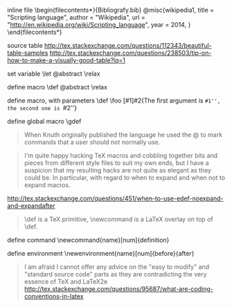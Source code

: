 
inline file
  \begin{filecontents*}{Bibliografy.bib}
  @misc{wikipedia1,
    title = "Scripting language",
    author = "Wikipedia",
    url = "http://en.wikipedia.org/wiki/Scripting_language",
    year = 2014,
  }
  \end{filecontents*}

source table
  http://tex.stackexchange.com/questions/112343/beautiful-table-samples
  http://tex.stackexchange.com/questions/238503/tip-on-how-to-make-a-visually-good-table?lq=1

set variable
  \let \@abstract \relax

define macro
  \def \@abstract \relax

define macro, with parameters
  \def \foo [#1]#2{The first argument is ``#1'', the second one is ``#2''}

define global macro
  \gdef

> When Knuth originally published the language he used the @ to mark commands that a user should not normally use.

> I'm quite happy hacking TeX macros and cobbling together bits and pieces from different style files to suit my own ends, but I have a suspicion that my resulting hacks are not quite as elegant as they could be. In particular, with regard to when to expand and when not to expand macros.

http://tex.stackexchange.com/questions/451/when-to-use-edef-noexpand-and-expandafter

> \def is a TeX primitive, \newcommand is a LaTeX overlay on top of \def. 

define command
  \newcommand{name}[num]{definition}

define environment
  \newenvironment{name}[num]{before}{after}

> I am afraid I cannot offer any advice on the "easy to modify" and "standard source code" parts as they are contradicting the very essence of TeX and LaTeX2e http://tex.stackexchange.com/questions/95687/what-are-coding-conventions-in-latex
